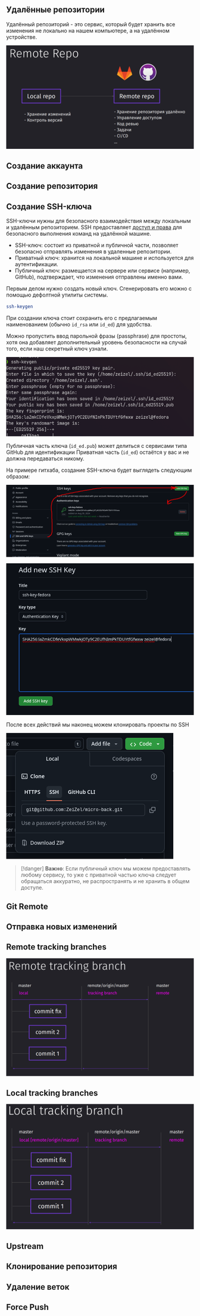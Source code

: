 
## Удалённые репозитории

Удалённый репозиторий - это сервис, который будет хранить все изменения не локально на нашем компьютере, а на удалённом устройстве.

![](_png/Pasted%20image%2020240903144943.png)

## Создание аккаунта













## Создание репозитория













## Создание SSH-ключа

SSH-ключи нужны для безопасного взаимодействия между локальным и удалённым репозиторием. SSH предоставляет [доступ и права](../../Linux/_lessons/Доступ%20и%20права.md) для безопасного выполнения команд на удалённой машине.

- SSH-ключ: состоит из приватной и публичной части, позволяет безопасно отправлять изменения в удаленные репозитории.
- Приватный ключ: хранится на локальной машине и используется для аутентификации.
- Публичный ключ: размещается на сервере или сервисе (например, GitHub), подтверждает, что изменения отправлены именно вами.

Первым делом нужно создать новый ключ. Сгенерировать его можно с помощью дефолтной утилиты системы.

```bash
ssh-keygen
```

При создании ключа стоит сохранить его с предлагаемым наименованием (обычно `id_rsa` или `id_ed`) для удобства.

Можно пропустить ввод парольной фразы (passphrase) для простоты, хотя она добавляет дополнительный уровень безопасности на случай того, если наш секретный ключ узнали.

![](_png/Pasted%20image%2020240830110942.png)

Публичная часть ключа (`id_ed.pub`) может делиться с сервисами типа GitHub для идентификации
Приватная часть (`id_ed`) остаётся у вас и не должна передаваться никому.

На примере гитхаба, создание SSH-ключа будет выглядеть следующим образом:

![](_png/Pasted%20image%2020240830111430.png)

![](_png/Pasted%20image%2020240830111354.png)

После всех действий мы наконец можем клонировать проекты по SSH

![](_png/Pasted%20image%2020240830111547.png)

> [!danger] **Важно**: Если публичный ключ мы можем предоставлять любому сервису, то уже с приватной частью ключа следует обращаться аккуратно, не распространять и не хранить в общем доступе.

## Git Remote













## Отправка новых изменений













## Remote tracking branches



![](_png/Pasted%20image%2020240903145007.png)









## Local tracking branches



![](_png/Pasted%20image%2020240903145027.png)










## Upstream













## Клонирование репозитория













## Удаление веток













## Force Push












